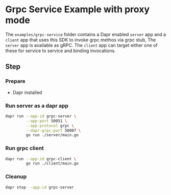 # Grpc Service Example with proxy mode

The `examples/grpc-service` folder contains a Dapr enabled `server` app and a `client` app that uses this SDK to invoke grpc methos via grpc stub, The `server` app is available as gRPC. The `client` app can target either one of these for service to service and binding invocations.


## Step

### Prepare

- Dapr installed

### Run server as a dapr app

<!-- STEP
name: Run grpc server with dapr proxy mode
output_match_mode: substring
expected_stdout_lines:
  - 'Received: Dapr'
background: true
sleep: 15
-->

```bash
dapr run --app-id grpc-server \
         --app-port 50051 \
         --app-protocol grpc \
         --dapr-grpc-port 50007 \
         go run ./server/main.go
```

<!-- END_STEP -->

### Run grpc client

<!-- STEP
name: Run grpc client
expected_stdout_lines:
  - 'Greeting: Hello Dapr'
output_match_mode: substring
background: true
sleep: 15
-->

```bash
dapr run --app-id grpc-client \
         go run ./client/main.go
```

<!-- END_STEP -->

### Cleanup

<!-- STEP
expected_stdout_lines:
  - '✅  Exited Dapr successfully'
  - '✅  Exited App successfully'
expected_stderr_lines:
name: Shutdown dapr
-->

```bash
dapr stop --app-id grpc-server
```

<!-- END_STEP -->
